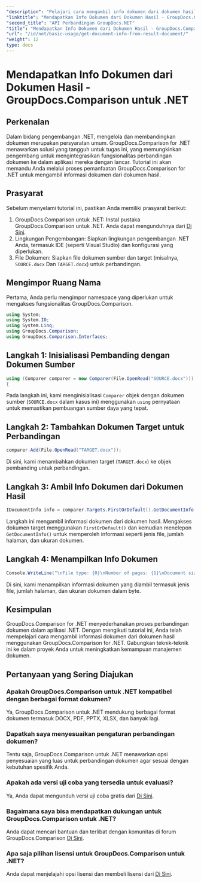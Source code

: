 ```yaml
---
"description": "Pelajari cara mengambil info dokumen dari dokumen hasil menggunakan GroupDocs.Comparison untuk .NET. Langkah-langkah mudah dijelaskan untuk pengembang .NET."
"linktitle": "Mendapatkan Info Dokumen dari Dokumen Hasil - GroupDocs.Comparison untuk .NET"
"second_title": "API Perbandingan GroupDocs.NET"
"title": "Mendapatkan Info Dokumen dari Dokumen Hasil - GroupDocs.Comparison untuk .NET"
"url": "/id/net/basic-usage/get-document-info-from-result-document/"
"weight": 12
type: docs
---
```

# Mendapatkan Info Dokumen dari Dokumen Hasil - GroupDocs.Comparison untuk .NET

## Perkenalan
Dalam bidang pengembangan .NET, mengelola dan membandingkan dokumen merupakan persyaratan umum. GroupDocs.Comparison for .NET menawarkan solusi yang tangguh untuk tugas ini, yang memungkinkan pengembang untuk mengintegrasikan fungsionalitas perbandingan dokumen ke dalam aplikasi mereka dengan lancar. Tutorial ini akan memandu Anda melalui proses pemanfaatan GroupDocs.Comparison for .NET untuk mengambil informasi dokumen dari dokumen hasil. 
## Prasyarat
Sebelum menyelami tutorial ini, pastikan Anda memiliki prasyarat berikut:
1. GroupDocs.Comparison untuk .NET: Instal pustaka GroupDocs.Comparison untuk .NET. Anda dapat mengunduhnya dari [Di Sini](https://releases.groupdocs.com/comparison/net/).
2. Lingkungan Pengembangan: Siapkan lingkungan pengembangan .NET Anda, termasuk IDE (seperti Visual Studio) dan konfigurasi yang diperlukan.
3. File Dokumen: Siapkan file dokumen sumber dan target (misalnya, `SOURCE.docx` Dan `TARGET.docx`) untuk perbandingan.

## Mengimpor Ruang Nama
Pertama, Anda perlu mengimpor namespace yang diperlukan untuk mengakses fungsionalitas GroupDocs.Comparison.

```csharp
using System;
using System.IO;
using System.Linq;
using GroupDocs.Comparison;
using GroupDocs.Comparison.Interfaces;
```

## Langkah 1: Inisialisasi Pembanding dengan Dokumen Sumber
```csharp
using (Comparer comparer = new Comparer(File.OpenRead("SOURCE.docx")))
{
```
Pada langkah ini, kami menginisialisasi `Comparer` objek dengan dokumen sumber (`SOURCE.docx` dalam kasus ini) menggunakan `using` pernyataan untuk memastikan pembuangan sumber daya yang tepat.
## Langkah 2: Tambahkan Dokumen Target untuk Perbandingan
```csharp
comparer.Add(File.OpenRead("TARGET.docx"));
```
Di sini, kami menambahkan dokumen target (`TARGET.docx`) ke objek pembanding untuk perbandingan.
## Langkah 3: Ambil Info Dokumen dari Dokumen Hasil
```csharp
IDocumentInfo info = comparer.Targets.FirstOrDefault().GetDocumentInfo();
```
Langkah ini mengambil informasi dokumen dari dokumen hasil. Mengakses dokumen target menggunakan `FirstOrDefault()` dan kemudian menelepon `GetDocumentInfo()` untuk memperoleh informasi seperti jenis file, jumlah halaman, dan ukuran dokumen.
## Langkah 4: Menampilkan Info Dokumen
```csharp
Console.WriteLine("\nFile type: {0}\nNumber of pages: {1}\nDocument size: {2} bytes", info.FileType, info.PageCount, info.Size);
```
Di sini, kami menampilkan informasi dokumen yang diambil termasuk jenis file, jumlah halaman, dan ukuran dokumen dalam byte.

## Kesimpulan
GroupDocs.Comparison for .NET menyederhanakan proses perbandingan dokumen dalam aplikasi .NET. Dengan mengikuti tutorial ini, Anda telah mempelajari cara mengambil informasi dokumen dari dokumen hasil menggunakan GroupDocs.Comparison for .NET. Gabungkan teknik-teknik ini ke dalam proyek Anda untuk meningkatkan kemampuan manajemen dokumen.
## Pertanyaan yang Sering Diajukan
### Apakah GroupDocs.Comparison untuk .NET kompatibel dengan berbagai format dokumen?
Ya, GroupDocs.Comparison untuk .NET mendukung berbagai format dokumen termasuk DOCX, PDF, PPTX, XLSX, dan banyak lagi.
### Dapatkah saya menyesuaikan pengaturan perbandingan dokumen?
Tentu saja, GroupDocs.Comparison untuk .NET menawarkan opsi penyesuaian yang luas untuk perbandingan dokumen agar sesuai dengan kebutuhan spesifik Anda.
### Apakah ada versi uji coba yang tersedia untuk evaluasi?
Ya, Anda dapat mengunduh versi uji coba gratis dari [Di Sini](https://releases.groupdocs.com/).
### Bagaimana saya bisa mendapatkan dukungan untuk GroupDocs.Comparison untuk .NET?
Anda dapat mencari bantuan dan terlibat dengan komunitas di forum GroupDocs.Comparison [Di Sini](https://forum.groupdocs.com/c/comparison/12).
### Apa saja pilihan lisensi untuk GroupDocs.Comparison untuk .NET?
Anda dapat menjelajahi opsi lisensi dan membeli lisensi dari [Di Sini](https://purchase.groupdocs.com/buy).
